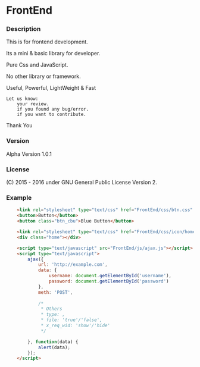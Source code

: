 # FrontEnd

### Description
This is for frontend development.

Its a mini & basic library for developer.

Pure Css and JavaScript. 

No other library or framework.

Useful, Powerful, LightWeight & Fast

    Let us know:
        your review.
        if you found any bug/error.
        if you want to contribute. 

Thank You

### Version 
Alpha Version 1.0.1

### License
(C) 2015 - 2016
under GNU General Public License Version 2.

### Example
```html
	<link rel="stylesheet" type="text/css" href="FrontEnd/css/btn.css"  />
	<button>Button</button>
	<button class="btn_cbu">Blue Button</button>

	<link rel="stylesheet" type="text/css" href="FrontEnd/css/icon/home.css"  />
	<div class="home"></div>

	<script type="text/javascript" src="FrontEnd/js/ajax.js"></script>
	<script type="text/javascript">
		ajax({
			url: 'http://example.com',
			data: {
				username: document.getElementById('username'),
				password: document.getElementById('password')
			},
			meth: 'POST',
			
			/*
			 * Others
			 * type: ,
			 * file: 'true'/'false',
			 * x_req_wid: 'show'/'hide'
			 */

		}, function(data) {
			alert(data);
		});
	</script>
```